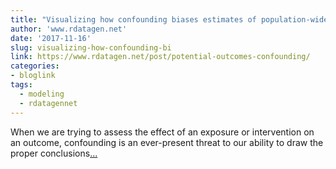 ```yaml
---
title: "Visualizing how confounding biases estimates of population-wide (or marginal) average causal effects"
author: 'www.rdatagen.net'
date: '2017-11-16'
slug: visualizing-how-confounding-bi
link: https://www.rdatagen.net/post/potential-outcomes-confounding/
categories:
- bloglink
tags:
  - modeling
  - rdatagennet
---
```


When we are trying to assess the effect of an exposure or intervention on an outcome, confounding is an ever-present threat to our ability to draw the proper conclusions[... <i class="fas fa-external-link-alt"></i>](https://www.rdatagen.net/post/potential-outcomes-confounding/)

